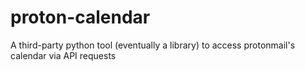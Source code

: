 # proton-calendar
A third-party python tool (eventually a library) to access protonmail's calendar via API requests
